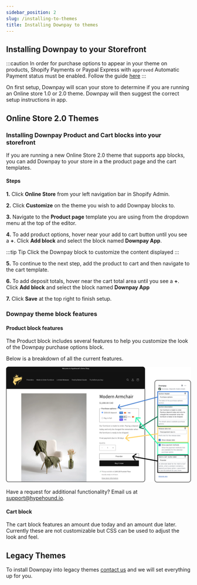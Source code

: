 ```yaml
---
sidebar_position: 2
slug: /installing-to-themes
title: Installing Downpay to themes
---
```


## Installing Downpay to your Storefront

:::caution
In order for purchase options to appear in your theme on products, Shopify Payments or Paypal Express with `approved` Automatic Payment status must be enabled. Follow the guide [here](/payment-gateways)
:::

On first setup, Downpay will scan your store to determine if you are running an Online store 1.0 or 2.0 theme. Downpay will then suggest the correct setup instructions in app.

## Online Store 2.0 Themes

### Installing Downpay Product and Cart blocks into your storefront

If you are running a new Online Store 2.0 theme that supports app blocks, you can add Downpay to your store in a the product page and the cart templates.

#### Steps

**1.** Click **Online Store** from your left navigation bar in Shopify Admin.

**2.** Click **Customize** on the theme you wish to add Downpay blocks to.

**3.** Navigate to the **Product page** template you are using from the dropdown menu at the top of the editor.

**4.** To add product options, hover near your add to cart button until you see a **+**. Click **Add block** and select the block named **Downpay App**.

:::tip Tip
Click the Downpay block to customize the content displayed
:::

**5.** To continue to the next step, add the product to cart and then navigate to the cart template.

**6.** To add deposit totals, hover near the cart total area until you see a **+**. Click **Add block** and select the block named **Downpay App**

**7.** Click **Save** at the top right to finish setup.

### Downpay theme block features

#### Product block features

The Product block includes several features to help you customize the look of the Downpay purchase options block.

Below is a breakdown of all the current features.

![Product block features](/img/product_theme_features.png)

Have a request for additional functionality? Email us at [support@hypehound.io](mailto:support@hypehound.io).

#### Cart block

The cart block features an amount due today and an amount due later. Currently these are not customizable but CSS can be used to adjust the look and feel.

## Legacy Themes

To install Downpay into legacy themes [contact us](mailto:support@hypehound.io) and we will set everything up for you. 

<!-- **1.** Find the store's theme and navigate to "Edit Files."

**2.** Request the latest assets from [Downpay support](mailto:support@hypehound.io)

**3.** Copy the following files from the app's extensions/preorder-basic/assets folder into the theme's Assets folder:
`downpay-cart.css, downpay-cart.js, downpay-product.css, downpay-product.js`

**4.** Create two new snippets titled **downpay-purchase-options-box.liquid** and **downpay-cart-subtotals.liquid** and copy the respective content from:
`downpay-purchase-options-box.liquid, downpay-cart-subtotals.liquid`

**5.** Copy all the files from the app's extensions/preorder-basic/locales folder into the theme's Locales folder.

**6.** Locate the liquid template in the theme that renders the product page. It could be templates/product.liquid, snippets/product-template.liquid, or sections/product-template.liquid. 

In that template, find the product form element, and choose a suitable place to insert the Downpay block. A recommended location is underneath the quantity selector. Insert the following code:

```{% render 'downpay-purchase-options-box' %}```

**7.** Similarly, locate the cart template in the theme. It might be named templates/cart.template or snippets/cart-template.liquid. Find where the subtotals are displayed and insert the following line of code above the subtotals block:

```{% render 'downpay-cart-subtotals' %}```

### Customer Account

To set up the customer account, follow these steps:

Create a new snippet called downpay-customer-order.liquid and place it in the Snippets folder.
Add the following code to the snippet:

```
{% if items_with_plans.size != 0 %}
  <p>
    To manage your deferred payment
    <a href="/apps/downpay?shop_id={{ shop.id }}&order_id={{ order.id }}">click here</a>
  </p>
{% endif %}
```

Find the customer orders template or section and add the following line above the order table:

``{% render 'downpay-customer-order' %}``

For further help with legacy themes installation, please reach out to us at [support@hypehound.io](mailto:support@hypehound.io).
-->